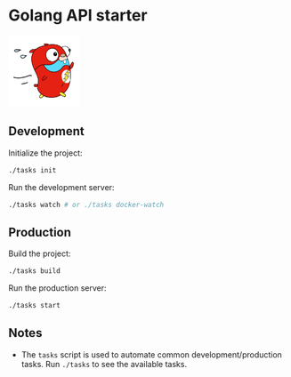 # Golang API starter

<img src="./web/images/go-fast.png" alt="Gopher running fast" height="128" width="128"/>

## Development

Initialize the project:

```bash
./tasks init
```

Run the development server:

```bash
./tasks watch # or ./tasks docker-watch
```

## Production

Build the project:

```bash
./tasks build
```

Run the production server:

```bash
./tasks start
```

## Notes

- The `tasks` script is used to automate common development/production tasks. Run `./tasks` to see the available tasks.
